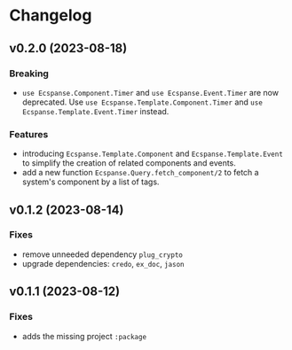 # Changelog

## v0.2.0 (2023-08-18)

### Breaking

- `use Ecspanse.Component.Timer` and `use Ecspanse.Event.Timer` are now deprecated.
  Use `use Ecspanse.Template.Component.Timer` and `use Ecspanse.Template.Event.Timer` instead.

### Features

- introducing `Ecspanse.Template.Component` and `Ecspanse.Template.Event` to simplify the creation of related components and events.
- add a new function `Ecspanse.Query.fetch_component/2` to fetch a system's component by a list of tags.

## v0.1.2 (2023-08-14)

### Fixes

- remove unneeded dependency `plug_crypto`
- upgrade dependencies: `credo`, `ex_doc`, `jason`

## v0.1.1 (2023-08-12)

### Fixes

- adds the missing project `:package`

